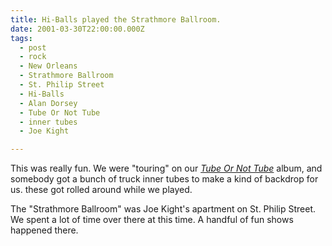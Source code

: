 ```yaml
---
title: Hi-Balls played the Strathmore Ballroom.
date: 2001-03-30T22:00:00.000Z
tags:
  - post 
  - rock
  - New Orleans
  - Strathmore Ballroom
  - St. Philip Street
  - Hi-Balls
  - Alan Dorsey
  - Tube Or Not Tube
  - inner tubes
  - Joe Kight

---
```


This was really fun. We were "touring" on our [_Tube Or Not Tube_](https://hiballs.bandcamp.com/album/tube-or-not-tube) album, and somebody got a bunch of truck inner tubes to make a kind of backdrop for us. these got rolled around while we played.

The "Strathmore Ballroom" was Joe Kight's apartment on St. Philip Street. We spent a lot of time over there at this time. A handful of fun shows happened there.